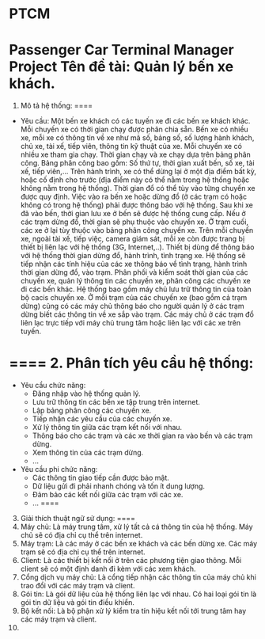 PTCM
====

Passenger Car Terminal Manager Project
Tên đề tài: Quản lý bến xe khách.
====
1. Mô tả hệ thống:
====
- Yêu cầu: 
  Một bến xe khách có các tuyến xe đi các bến xe khách khác. Mỗi chuyến xe có thời gian chạy được phân chia sẵn. Bến xe có nhiều xe, mỗi xe có thông tin về xe như mã số, bảng số, số lượng hành khách, chủ xe, tài xế, tiếp viên, thông tin kỹ thuật của xe. Mỗi chuyến xe có nhiều xe tham gia chạy. Thời gian chạy và xe chạy dựa trên bảng phân công. Bảng phân công bao gồm: Số thứ tự, thời gian xuất bến, số xe, tài xế, tiếp viên,... Trên hành trình, xe có thể dừng lại ở một địa điểm bất kỳ, hoặc cố định cho trước (địa điểm này có thể nằm trong hệ thống hoặc không nằm trong hệ thống). Thời gian đổ có thể tùy vào từng chuyến xe được quy định. Việc vào ra bến xe hoặc dừng đổ (ở các trạm có hoặc không có trong hệ thống) phải được thông báo với hệ thống. Sau khi xe đã vào bến, thời gian lưu xe ở bến sẽ được hệ thống cung cấp. Nếu ở các trạm dừng đổ, thời gian sẽ phụ thuộc vào chuyến xe. Ở trạm cuối, các xe ở lại tùy thuộc vào bảng phân công chuyến xe.
  Trên mỗi chuyến xe, ngoài tài xế, tiếp việc, camera giám sát, mỗi xe còn được trang bị thiết bị liên lạc với hệ thống (3G, Internet,..). Thiết bị dùng để thông báo với hệ thống thời gian dừng đổ, hành trình, tình trạng xe.
  Hệ thống sẽ tiếp nhận các tính hiệu của các xe thông báo về tình trạng, hành trình thời gian dừng đổ, vào trạm. Phân phối và kiểm soát thời gian của các chuyến xe, quản lý thông tin các chuyến xe, phân công các chuyến xe đi các bến khác.
  Hệ thống bao gồm máy chủ lưu trữ thông tin của toàn bộ cacis chuyến xe. Ở mỗi trạm của các chuyến xe (bao gồm cả trạm dừng) cũng có các máy chủ thông báo cho người quản lý ở các trạm dừng biết các thông tin về xe sắp vào trạm. Các máy chủ ở các trạm đổ liên lạc trực tiếp với máy chủ trung tâm hoặc liên lạc với các xe trên tuyến.
  
====
2. Phân tích yêu cầu hệ thống:
====
- Yêu cầu chức năng:
  - Đăng nhập vào hệ thống quản lý.
  - Lưu trữ thông tin các bến xe tập trung trên internet.
  - Lập bảng phân công các chuyến xe.
  - Tiếp nhận các yêu cầu của các chuyến xe.
  - Xử lý thông tin giữa các trạm kết nối với nhau.
  - Thông báo cho các trạm và các xe thời gian ra vào bến và các trạm dừng.
  - Xem thông tin của các trạm dừng.
  - ...
- Yêu cầu phi chức năng:
  - Các thông tin giao tiếp cần được bảo mật.
  - Dữ liệu gửi đi phải nhanh chóng và tốn ít dung lượng.
  - Đảm bảo các kết nối giữa các trạm với các xe.
  - ...
====
3. Giải thích thuật ngữ sử dụng:
====
  1. Máy chủ: Là máy trung tâm, xử lý tất cả cá thông tin của hệ thống. Máy chủ sẽ có địa chỉ cụ thể trên internet.
  2. Máy trạm: Là các máy ở các bến xe khách và các bến dừng xe. Các máy trạm sẽ có địa chỉ cụ thể trên internet.
  3. Client: Là các thiết bị kết nối ở trên các phương tiện giao thông. Mỗi client sẽ có một định danh đi kèm với các xem khách.
  4. Cổng dịch vụ máy chủ: Là cổng tiếp nhận các thông tin của máy chủ khi trao đổi với các máy trạm và client.
  5. Gói tin: Là gói dữ liệu của hệ thống liên lạc với nhau. Có hai loại gói tin là gói tin dữ liệu và gói tin điều khiển.
  6. Bộ kết nối: Là bộ phận xử lý kiểm tra tín hiệu kết nối tới trung tâm hay các máy trạm và client.
  7. 
  

